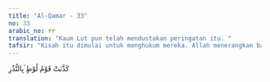 ```yaml
---
title: "Al-Qamar - 33"
no: 33
arabic_no: ٣٣
translation: "Kaum Lut pun telah mendustakan peringatan itu. "
tafsir: "Kisah itu dimulai untuk menghukum mereka. Allah menerangkan bahwa kaum Lut juga telah menganggap peringatan-peringatan Allah yang disampaikan-Nya melalui Nabi Lut, bohong. Peringatan-peringatan itu adalah agar mereka meninggalkan perbuatan-perbuatan kotor yang mereka lakukan yaitu hubungan kelamin sesama laki-laki."
---
```

كَذَّبَتْ قَوْمُ لُوْطٍ ۢبِالنُّذُرِ 